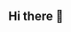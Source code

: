 ## Hi there 👋

<!--
**jennifer-jaan/jennifer-jaan** is a ✨ _special_ ✨ repository because its `README.md` (this file) appears on your GitHub profile.

Here are some ideas to get you started:

- 🔭 I’m currently working on ...
- 🌱 I’m currently learning Java
- 👯 I’m looking to collaborate on UIpath project 
- 🤔 I’m looking for help with Making Different python Projects (Blockchain,Deeplearning,Machinelearing)
- 💬 Ask me about Python Real time projects
- 📫 How to reach me: divyasreetelugu2002@gmail.com
- 😄 Pronouns: ...
- ⚡ Fun fact: I am very Funny Guys to easily colloborate with New persons .... 
-->
